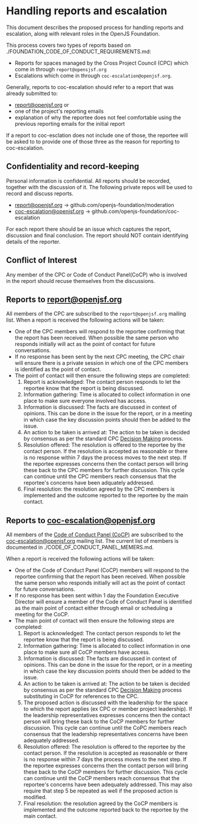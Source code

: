 # Handling reports and escalation
This document describes the proposed process for handling reports and escalation, along with relevant roles in the OpenJS Foundation.

This process covers two types of reports based on ./FOUNDATION_CODE_OF_CONDUCT_REQUIREMENTS.md:

* Reports for spaces managed by the Cross Project Council (CPC) which come in through `report@opensjsf.org`
* Escalations which come in through `coc-escalation@openjsf.org`.   

Generally, reports to coc-escalation should refer to a report that was already submitted to:

* report@openjsf.org or
* one of the project's reporting emails 
* explanation of why the reportee does not feel comfortable using the previous reporting emails for the initial report

If a report to coc-esclation does not include one of those, the reportee will be asked to to provide one of those three as the 
reason for reporting to coc-escalation.

## Confidentiality and record-keeping
Personal information is confidential. All reports should be recorded, together with the discussion of it. The following private repos will be used to record and discuss reports.

* report@openjsf.org -> github.com/openjs-foundation/moderation
* coc-escalation@openjsf.org -> github.com/openjs-foundation/coc-escalation

For each report there should be an issue which captures the report, discussion and final conclusion.  The report should NOT contain identifying details of the reporter.

## Conflict of Interest

Any member of the CPC or Code of Conduct Panel(CoCP) who is involved in the report should recuse themselves from the discussions.

## Reports to report@openjsf.org

All members of the CPC are subscribed to the `report@openjsf.org` mailing list.  When a report is received the following actions will be taken:
   * One of the CPC members will respond to the reportee confirming that the report has been received. When possible the same person
     who responds initially will act as the point of contact for future conversations.
   * If no response has been sent by the next CPC meeting, the CPC chair will ensure there is a private session in which one of the
     CPC members is identified as the point of contact.
   * The point of contact will then ensure the following steps are completed:
     1. Report is acknowledged: The contact person responds to let the reportee know that the report is being discussed.
     2. Information gathering: Time is allocated to collect information in one place to make sure everyone involved has access.
     3. Information is discussed: The facts are discussed in context of opinions. This can be done in the issue for the report, or
        in a meeting in which case the key discussion points should then be added to the issue.
     4. An action to be taken is arrived at: The action to be taken is decided by consensus as per the standard CPC
        [Decision Making](https://github.com/openjs-foundation/cross-project-council/blob/master/CPC-CHARTER.md#section-9-decision-making) process.
     5. Resolution offered: The resolution is offered to the reportee by the contact person. If the resolution is accepted as
        reasonable or there is no response within 7 days the process moves to the next step. If the reportee expresses concerns then the
        contact person will bring these back to the CPC members for further discussion. This cycle can continue until the 
        CPC members reach consensus that the reportee's concerns have been adquately addressed.
     6. Final resolution: the resolution agreed by the CPC members is implemented and the outcome reported to the reportee by
        the main contact.
        
## Reports to coc-escalation@openjsf.org

All members of the [Code of Conduct Panel (CoCP)](.FOUNDATION_CODE_OF_CONDUCT_REQUIREMENTS.md#code-of-conduct-panel)
are subscribed to the coc-escalation@openjsf.org mailing list. The current list of members is documented in ./CODE_OF_CONDUCT_PANEL_MEMERS.md.
     
When a report is received the following actions will be taken:

  * One of the Code of Conduct Panel (CoCP) members will respond to the reportee confirming that the report has been received.
    When possible the same person who responds initially will act as the point of contact for future conversations.
  * If no response has been sent within 1 day the Foundation Executive Director will ensure a member of the Code of Conduct
    Panel is identified as the main point of contact either through email or scheduling a meeting for the CoCP.
  * The main point of contact will then ensure the following steps are completed:
     1. Report is acknowledged: The contact person responds to let the reportee know that the report is being discussed.
     2. Information gathering: Time is allocated to collect information in one place to make sure all CoCP members have access.
     3. Information is discussed: The facts are discussed in context of opinions. This can be done in the issue for the report, or
        in a meeting in which case the key discussion points should then be added to the issue.
     4. An action to be taken is arrived at: The action to be taken is decided by consensus as per the standard CPC
        [Decision Making](https://github.com/openjs-foundation/cross-project-council/blob/master/CPC-CHARTER.md#section-9-decision-making) process substituting in CoCP for references to the CPC.
     5. The proposed action is discussed with the leadership for the space to which the report applies (ex CPC or member
        project leadership). If the leadership representatives expresses concerns then the
        contact person will bring these back to the CoCP members for further discussion.  This cycle can continue  until the 
        CoPC members reach consensus that the leadership representatives concerns have been adequately addressed.
     6. Resolution offered: The resolution is offered to the reportee by the contact person. If the resolution is accepted as
        reasonable or there is no response within 7 days the process moves to the next step.  If the reportee expresses concerns then the
        contact person will bring these back to the CoCP members for further discussion. This cycle can continue until the 
        CoCP members reach consensus that the reportee's concerns have been adequately addressed. This may also require that
        step 5 be repeated as well if the proposed action is modified.
     6. Final resolution: the resolution agreed by the CoCP members is implemented and the outcome reported back to the reportee by
        the main contact.
      
